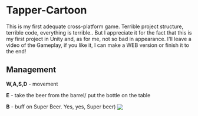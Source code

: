 # Tapper-Cartoon
 
This is my first adequate cross-platform game. Terrible project structure, terrible code, everything is terrible.. 
But I appreciate it for the fact that this is my first project in Unity and, as for me, not so bad in appearance. 
I'll leave a video of the Gameplay, if you like it, I can make a WEB version or finish it to the end!

## Management
**W,A,S,D** - movement

**E** - take the beer from the barrel/ put the bottle on the table

**B** - buff on Super Beer. Yes, yes, Super beer)
<a href="" target="blank"><img align="center" src="https://github.com/BUCH696/TapperCartoon/blob/969f0f74deea4843a388a18371380f6b6ec5c91d/Tapper_Gameplay_AdobeExpress%20(3).gif"/></a>
